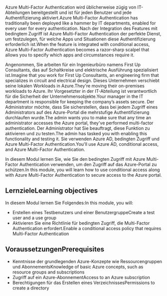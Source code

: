 <span data-ttu-id="1a2ba-101">Azure Multi-Factor Authentication wird üblicherweise zügig von IT-Abteilungen bereitgestellt und ist für jeden Benutzer und jede Authentifizierung aktiviert.</span><span class="sxs-lookup"><span data-stu-id="1a2ba-101">Azure Multi-Factor Authentication has traditionally been deployed like a hammer by IT departments, enabled for every user for every authentication.</span></span> <span data-ttu-id="1a2ba-102">Nach der Integration des Features mit bedingtem Zugriff ist Azure Multi-Factor Authentication der perfekte Dienst, um festzulegen, für welche Apps und Situationen diese Authentifizierung erforderlich ist.</span><span class="sxs-lookup"><span data-stu-id="1a2ba-102">When the feature is integrated with conditional access, Azure Multi-Factor Authentication becomes a razor-sharp scalpel that allows you to specify which apps and circumstances require it.</span></span>

<span data-ttu-id="1a2ba-103">Angenommen, Sie arbeiten für ein Ingenieurbüro namens First Up Consultants, das auf Schaltkreise und elektrische Ausführung spezialisiert ist.</span><span class="sxs-lookup"><span data-stu-id="1a2ba-103">Imagine that you work for First Up Consultants, an engineering firm that specializes in circuit and electrical design.</span></span> <span data-ttu-id="1a2ba-104">Dieses Unternehmen verschiebt seine lokalen Workloads in Azure.</span><span class="sxs-lookup"><span data-stu-id="1a2ba-104">They're moving their on-premises workloads to Azure.</span></span> <span data-ttu-id="1a2ba-105">Ihr Vorgesetzter in der IT-Abteilung ist verantwortlich für die Sicherheit der Unternehmensobjekte.</span><span class="sxs-lookup"><span data-stu-id="1a2ba-105">Your manager in the IT department is responsible for keeping the company’s assets secure.</span></span> <span data-ttu-id="1a2ba-106">Der Administrator möchte, dass Sie sicherstellen, dass bei jedem Zugriff eines Administrators auf des Azure-Portal die mehrstufige Authentifizierung durchlaufen wurde.</span><span class="sxs-lookup"><span data-stu-id="1a2ba-106">The admin wants you to make sure that any time an administrator accesses the Azure portal, they've performed multi-factor authentication.</span></span> <span data-ttu-id="1a2ba-107">Der Administrator hat Sie beauftragt, diese Funktion zu aktivieren und zu testen.</span><span class="sxs-lookup"><span data-stu-id="1a2ba-107">The admin has tasked you with enabling this functionality and testing it.</span></span> <span data-ttu-id="1a2ba-108">Sie verwenden Azure AD, bedingten Zugriff und Azure Multi-Factor Authentication.</span><span class="sxs-lookup"><span data-stu-id="1a2ba-108">You'll use Azure AD, conditional access, and Azure Multi-Factor Authentication.</span></span>

<span data-ttu-id="1a2ba-109">In diesem Modul lernen Sie, wie Sie den bedingten Zugriff mit Azure Multi-Factor Authentication verwenden, um den Zugriff auf das Azure-Portal zu schützen.</span><span class="sxs-lookup"><span data-stu-id="1a2ba-109">In this module, you will learn how to use conditional access along with Azure Multi-Factor Authentication to secure access to the Azure portal.</span></span>

## <a name="learning-objectives"></a><span data-ttu-id="1a2ba-110">Lernziele</span><span class="sxs-lookup"><span data-stu-id="1a2ba-110">Learning objectives</span></span>

<span data-ttu-id="1a2ba-111">In diesem Modul lernen Sie Folgendes:</span><span class="sxs-lookup"><span data-stu-id="1a2ba-111">In this module, you will:</span></span>
- <span data-ttu-id="1a2ba-112">Erstellen eines Testbenutzers und einer Benutzergruppe</span><span class="sxs-lookup"><span data-stu-id="1a2ba-112">Create a test user and a use group</span></span>
- <span data-ttu-id="1a2ba-113">Aktivieren Sie eine Richtlinie für bedingten Zugriff, die Multi-Factor Authentication erfordert.</span><span class="sxs-lookup"><span data-stu-id="1a2ba-113">Enable a conditional access policy that requires Multi-Factor Authentication</span></span>

## <a name="prerequisites"></a><span data-ttu-id="1a2ba-114">Voraussetzungen</span><span class="sxs-lookup"><span data-stu-id="1a2ba-114">Prerequisites</span></span>

- <span data-ttu-id="1a2ba-115">Kenntnisse der grundlegenden Azure-Konzepte wie Ressourcengruppen und Abonnements</span><span class="sxs-lookup"><span data-stu-id="1a2ba-115">Knowledge of basic Azure concepts, such as resource groups and subscriptions</span></span>
- <span data-ttu-id="1a2ba-116">Zugriff auf ein Azure-Abonnement</span><span class="sxs-lookup"><span data-stu-id="1a2ba-116">Access to an Azure subscription</span></span>
- <span data-ttu-id="1a2ba-117">Berechtigungen für das Erstellen eines Verzeichnisses</span><span class="sxs-lookup"><span data-stu-id="1a2ba-117">Permissions to create a directory</span></span>
